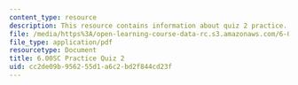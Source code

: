 ```yaml
---
content_type: resource
description: This resource contains information about quiz 2 practice.
file: /media/https%3A/open-learning-course-data-rc.s3.amazonaws.com/6-00sc-introduction-to-computer-science-and-programming-spring-2011/cc2de09b956255d1a6c2bd2f844cd23f_MIT6_00SCS11_q2_practice.pdf
file_type: application/pdf
resourcetype: Document
title: 6.00SC Practice Quiz 2
uid: cc2de09b-9562-55d1-a6c2-bd2f844cd23f
---
```

